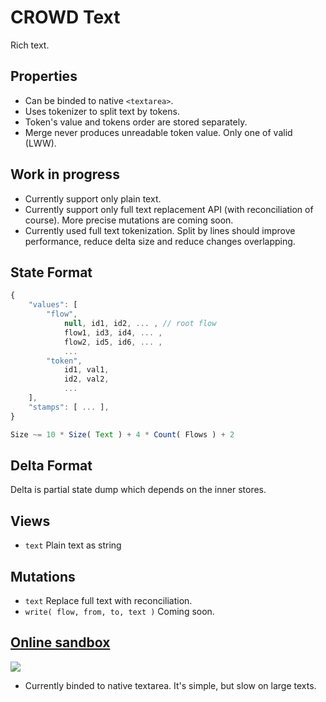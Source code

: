 # CROWD Text

Rich text.

## Properties

- Can be binded to native `<textarea>`.
- Uses tokenizer to split text by tokens.
- Token's value and tokens order are stored separately.
- Merge never produces unreadable token value. Only one of valid (LWW).

## Work in progress

- Currently support only plain text.
- Currently support only full text replacement API (with reconciliation of course). More precise mutations are coming soon.
- Currently used full text tokenization. Split by lines should improve performance, reduce delta size and reduce changes overlapping.

## State Format

```javascript
{
	"values": [
		"flow",
			null, id1, id2, ... , // root flow
			flow1, id3, id4, ... ,
			flow2, id5, id6, ... ,
			...
		"token",
			id1, val1,
			id2, val2,
			...
	],
	"stamps": [ ... ],
}

Size ~= 10 * Size( Text ) + 4 * Count( Flows ) + 2
```

## Delta Format

Delta is partial state dump which depends on the inner stores.

## Views

- `text` Plain text as string

## Mutations

- `text` Replace full text with reconciliation.
- `write( flow, from, to, text )` Coming soon.

## [Online sandbox](https://crowd.hyoo.ru/)

[![](https://i.imgur.com/4RJEWsB.png)](https://crowd.hyoo.ru/)

- Currently binded to native textarea. It's simple, but slow on large texts. 
